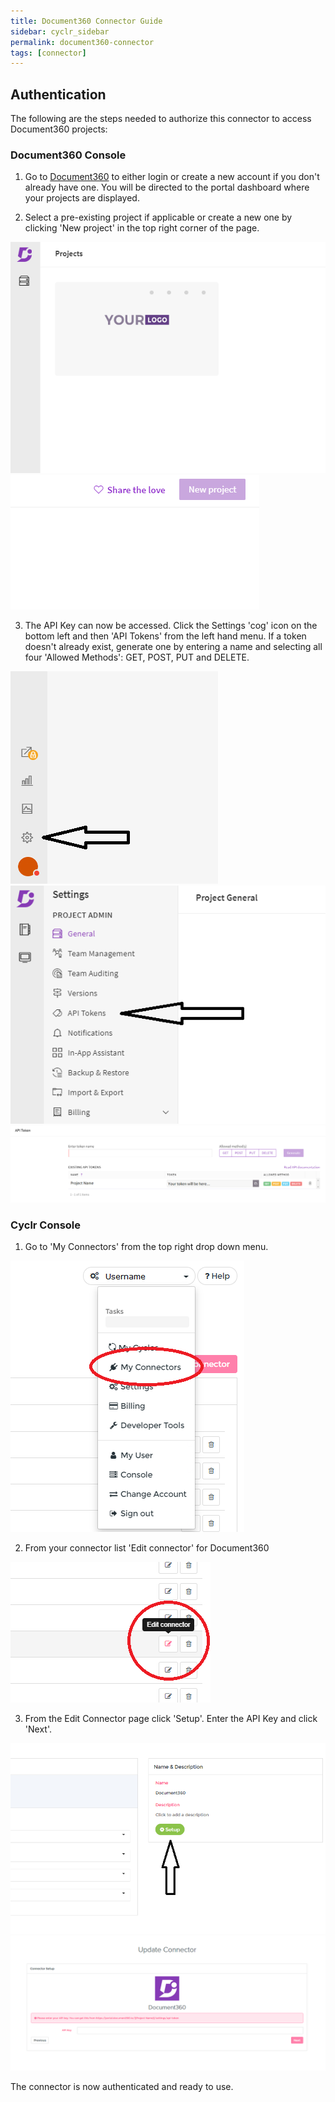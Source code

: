 ```yaml
---
title: Document360 Connector Guide
sidebar: cyclr_sidebar
permalink: document360-connector
tags: [connector]
---
```


## Authentication

The following are the steps needed to authorize this connector to access Document360 projects:

### Document360 Console

1. Go to [Document360](https://document360.io/) to either login or create a new account if you don't already have one. You will be directed to the portal dashboard where your projects are displayed.

2. Select a pre-existing project if applicable or create a new one by clicking 'New project' in the top right corner of the page.

![connector setup](./images/doc_360_setup_1.png)
![connector setup](./images/doc_360_setup_2.png)

3. The API Key can now be accessed. Click the Settings 'cog' icon on the bottom left and then 'API Tokens' from the left hand menu. If a token doesn't already exist, generate one by entering a name and selecting all four 'Allowed Methods': GET, POST, PUT and DELETE.

![connector setup](./images/doc_360_setup_8.png)
![connector setup](./images/doc_360_setup_4.png)
![connector setup](./images/doc_360_setup_5.png)

### Cyclr Console

1. Go to 'My Connectors' from the top right drop down menu.

![connector setup](./images/doc_360_setup_9.png)

2. From your connector list 'Edit connector' for Document360

![connector setup](./images/doc_360_setup_10.png)

3. From the Edit Connector page click 'Setup'. Enter the API Key and click 'Next'.

![connector setup](./images/doc_360_setup_6.png)
![connector setup](./images/doc_360_setup_7.png)

The connector is now authenticated and ready to use.
